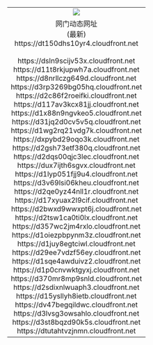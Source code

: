 ﻿<table>
  <tr></tr>
  <tr><td colspan=2 align=center><img src="https://dt150dhs10yr4.cloudfront.net/Up/oGate.jpg" /></td></tr>
  <tr><td colspan=2 align=center>网门动态网址<br/>(最新)
<br>https://dt150dhs10yr4.cloudfront.net
<br/>
<br>https://dsln9scijv53x.cloudfront.net
<br>https://d11t8rkjupwh7a.cloudfront.net
<br>https://d8nrllczg649d.cloudfront.net
<br>https://d3rp3269bg05hq.cloudfront.net
<br>https://d2c86f2roeifki.cloudfront.net
<br>https://d117av3kcx81jj.cloudfront.net
<br>https://d1x88n9ngvkeo5.cloudfront.net
<br>https://d31jq2d0cv5v5q.cloudfront.net
<br>https://d1wg2rq21vdg7k.cloudfront.net
<br>https://dxpybd29oqo3k.cloudfront.net
<br>https://d2gsh73etf380q.cloudfront.net
<br>https://d2dqs00qjc3lec.cloudfront.net
<br>https://dux7ijth6sgvx.cloudfront.net
<br>https://d1lyp051fjj9u4.cloudfront.net
<br>https://d3v69lsi06kheu.cloudfront.net
<br>https://d2qe0yz44nll1r.cloudfront.net
<br>https://d17xyuax2l9cif.cloudfront.net
<br>https://d2bwxd9wwxpt6j.cloudfront.net
<br>https://d2tsw1ca0ti0lx.cloudfront.net
<br>https://d357wc2jm4rxlo.cloudfront.net
<br>https://d1oiezpbpynm3z.cloudfront.net
<br>https://d1juy8egtciwl.cloudfront.net
<br>https://d29ee7vdzf56ey.cloudfront.net
<br>https://d1sqe4awduivz2.cloudfront.net
<br>https://d1p0cnvwktgyxj.cloudfront.net
<br>https://d370mr8mp9snld.cloudfront.net
<br>https://d2sdixnlwuaph3.cloudfront.net
<br>https://d15ysllyh8ietb.cloudfront.net
<br>https://dv47begqildwc.cloudfront.net
<br>https://d3lvsg3owsahlo.cloudfront.net
<br>https://d3st8bqzd90k5s.cloudfront.net
<br>https://dtutahtvzjnmn.cloudfront.net
    </td>
  </tr>
</table>
